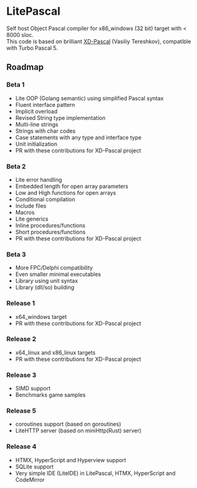 # LitePascal
Self host Object Pascal compiler for x86_windows (32 bit) target with &lt; 8000 sloc.  
This code is based on brilliant [XD-Pascal](https://github.com/vtereshkov/xdpw) (Vasiliy Tereshkov), compatible with Turbo Pascal 5.  

## Roadmap  
### Beta 1  
- Lite OOP (Golang semantic) using simplified Pascal syntax
- Fluent interface pattern
- Implicit overload
- Revised String type implementation
- Multi-line strings
- Strings with char codes
- Case statements with any type and interface type
- Unit initialization
- PR with these contributions for XD-Pascal project
### Beta 2
- Lite error handling
- Embedded length for open array parameters
- Low and High functions for open arrays
- Conditional compilation
- Include files
- Macros
- Lite generics
- Inline procedures/functions
- Short procedures/functions
- PR with these contributions for XD-Pascal project
### Beta 3
- More FPC/Delphi compatibility
- Even smaller minimal executables
- Library using unit syntax
- Library (dll/so) building
### Release 1
- x64_windows target
- PR with these contributions for XD-Pascal project
### Release 2
- x64_linux and x86_linux targets
- PR with these contributions for XD-Pascal project
### Release 3
- SIMD support
- Benchmarks game samples
### Release 5
- coroutines support (based on goroutines)
- LiteHTTP server (based on miniHttp(Rust) server)
### Release 4
- HTMX, HyperScript and Hyperview support
- SQLite support
- Very simple IDE (LiteIDE) in LitePascal, HTMX, HyperScript and CodeMirror
